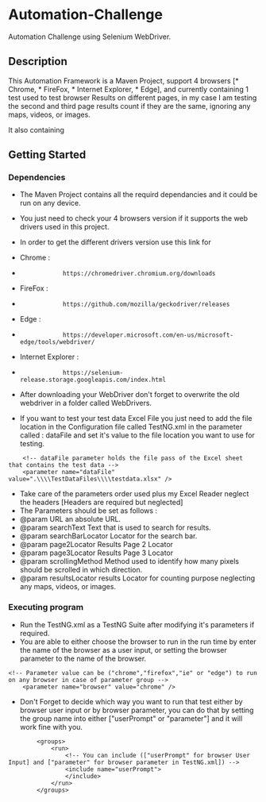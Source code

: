 # Automation-Challenge
Automation Challenge using Selenium WebDriver.

## Description

This Automation Framework is a Maven Project, support 4 browsers [* Chrome, * FireFox, * Internet Explorer, * Edge], and currently containing 1 test used to test browser Results on different pages, in my case I am testing the second and third page results count if they are the same, ignoring any maps, videos, or images. 

It also containing 

## Getting Started

### Dependencies

* The Maven Project contains all the requird dependancies and it could be run on any device.
* You just need to check your 4 browsers version if it supports the web drivers used in this project.
* In order to get the different drivers version use this link for
* Chrome : 
*                 https://chromedriver.chromium.org/downloads
* FireFox : 
*                 https://github.com/mozilla/geckodriver/releases
* Edge : 
*                 https://developer.microsoft.com/en-us/microsoft-edge/tools/webdriver/
* Internet Explorer : 
*                 https://selenium-release.storage.googleapis.com/index.html

* After downloading your WebDriver don't forget to overwrite the old webdriver in a folder called WebDrivers.


* If you want to test your test data Excel File you just need to add the file location in the Configuration file called TestNG.xml in the parameter called : dataFile and set it's value to the file location you want to use for testing.
```
	<!-- dataFile parameter holds the file pass of the Excel sheet that contains the test data -->
	<parameter name="dataFile" value=".\\\\TestDataFiles\\\\testdata.xlsx" />
```

* Take care of the parameters order used plus my Excel Reader neglect the headers [Headers are required but neglected]
* The Parameters should be set as follows :
* @param URL              an absolute URL.
* @param searchText       Text that is used to search for results.
* @param searchBarLocator Locator for the search bar.
* @param page2Locator     Results Page 2 Locator
* @param page3Locator     Results Page 3 Locator
* @param scrollingMethod  Method used to identify how many pixels should be scrolled in which direction.
* @param resultsLocator   results Locator for counting purpose neglecting any maps, videos, or images.


### Executing program

* Run the TestNG.xml as a TestNG Suite after modifying it's parameters if required.
* You are able to either choose the browser to run in the run time by enter the name of the browser as a user input, or setting the browser parameter to the name of the browser.
```
<!-- Parameter value can be ("chrome","firefox","ie" or "edge") to run on any browser in case of parameter group -->
	<parameter name="browser" value="chrome" />
```

* Don't Forget to decide which way you want to run that test either by browser user input or by browser parameter, you can do that by setting the group name into either ["userPrompt" or "parameter"] and it will work fine with you.
```
		<groups>
			<run>
				<!-- You can include (["userPrompt" for browser User Input] and ["parameter" for browser parameter in TestNG.xml]) -->
				<include name="userPrompt">
				</include>
			</run>
		</groups>
```
